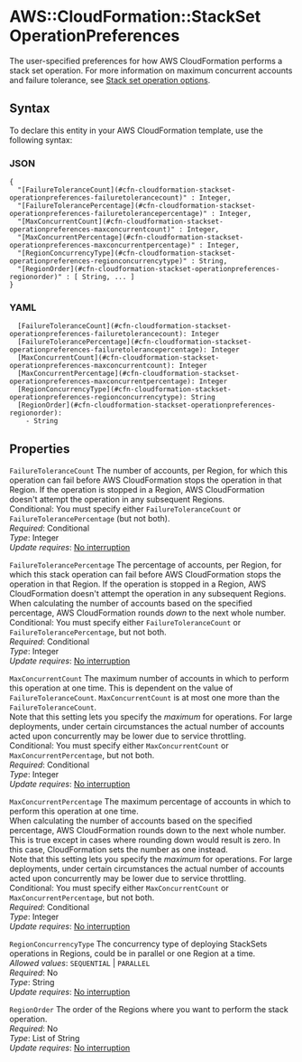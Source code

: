 # AWS::CloudFormation::StackSet OperationPreferences<a name="aws-properties-cloudformation-stackset-operationpreferences"></a>

The user\-specified preferences for how AWS CloudFormation performs a stack set operation\. For more information on maximum concurrent accounts and failure tolerance, see [Stack set operation options](https://docs.aws.amazon.com/AWSCloudFormation/latest/UserGuide/stacksets-concepts.html#stackset-ops-options)\.

## Syntax<a name="aws-properties-cloudformation-stackset-operationpreferences-syntax"></a>

To declare this entity in your AWS CloudFormation template, use the following syntax:

### JSON<a name="aws-properties-cloudformation-stackset-operationpreferences-syntax.json"></a>

```
{
  "[FailureToleranceCount](#cfn-cloudformation-stackset-operationpreferences-failuretolerancecount)" : Integer,
  "[FailureTolerancePercentage](#cfn-cloudformation-stackset-operationpreferences-failuretolerancepercentage)" : Integer,
  "[MaxConcurrentCount](#cfn-cloudformation-stackset-operationpreferences-maxconcurrentcount)" : Integer,
  "[MaxConcurrentPercentage](#cfn-cloudformation-stackset-operationpreferences-maxconcurrentpercentage)" : Integer,
  "[RegionConcurrencyType](#cfn-cloudformation-stackset-operationpreferences-regionconcurrencytype)" : String,
  "[RegionOrder](#cfn-cloudformation-stackset-operationpreferences-regionorder)" : [ String, ... ]
}
```

### YAML<a name="aws-properties-cloudformation-stackset-operationpreferences-syntax.yaml"></a>

```
  [FailureToleranceCount](#cfn-cloudformation-stackset-operationpreferences-failuretolerancecount): Integer
  [FailureTolerancePercentage](#cfn-cloudformation-stackset-operationpreferences-failuretolerancepercentage): Integer
  [MaxConcurrentCount](#cfn-cloudformation-stackset-operationpreferences-maxconcurrentcount): Integer
  [MaxConcurrentPercentage](#cfn-cloudformation-stackset-operationpreferences-maxconcurrentpercentage): Integer
  [RegionConcurrencyType](#cfn-cloudformation-stackset-operationpreferences-regionconcurrencytype): String
  [RegionOrder](#cfn-cloudformation-stackset-operationpreferences-regionorder): 
    - String
```

## Properties<a name="aws-properties-cloudformation-stackset-operationpreferences-properties"></a>

`FailureToleranceCount`  <a name="cfn-cloudformation-stackset-operationpreferences-failuretolerancecount"></a>
The number of accounts, per Region, for which this operation can fail before AWS CloudFormation stops the operation in that Region\. If the operation is stopped in a Region, AWS CloudFormation doesn't attempt the operation in any subsequent Regions\.  
Conditional: You must specify either `FailureToleranceCount` or `FailureTolerancePercentage` \(but not both\)\.  
*Required*: Conditional  
*Type*: Integer  
*Update requires*: [No interruption](https://docs.aws.amazon.com/AWSCloudFormation/latest/UserGuide/using-cfn-updating-stacks-update-behaviors.html#update-no-interrupt)

`FailureTolerancePercentage`  <a name="cfn-cloudformation-stackset-operationpreferences-failuretolerancepercentage"></a>
The percentage of accounts, per Region, for which this stack operation can fail before AWS CloudFormation stops the operation in that Region\. If the operation is stopped in a Region, AWS CloudFormation doesn't attempt the operation in any subsequent Regions\.  
When calculating the number of accounts based on the specified percentage, AWS CloudFormation rounds *down* to the next whole number\.  
Conditional: You must specify either `FailureToleranceCount` or `FailureTolerancePercentage`, but not both\.  
*Required*: Conditional  
*Type*: Integer  
*Update requires*: [No interruption](https://docs.aws.amazon.com/AWSCloudFormation/latest/UserGuide/using-cfn-updating-stacks-update-behaviors.html#update-no-interrupt)

`MaxConcurrentCount`  <a name="cfn-cloudformation-stackset-operationpreferences-maxconcurrentcount"></a>
The maximum number of accounts in which to perform this operation at one time\. This is dependent on the value of `FailureToleranceCount`\. `MaxConcurrentCount` is at most one more than the `FailureToleranceCount`\.  
Note that this setting lets you specify the *maximum* for operations\. For large deployments, under certain circumstances the actual number of accounts acted upon concurrently may be lower due to service throttling\.  
Conditional: You must specify either `MaxConcurrentCount` or `MaxConcurrentPercentage`, but not both\.  
*Required*: Conditional  
*Type*: Integer  
*Update requires*: [No interruption](https://docs.aws.amazon.com/AWSCloudFormation/latest/UserGuide/using-cfn-updating-stacks-update-behaviors.html#update-no-interrupt)

`MaxConcurrentPercentage`  <a name="cfn-cloudformation-stackset-operationpreferences-maxconcurrentpercentage"></a>
The maximum percentage of accounts in which to perform this operation at one time\.  
When calculating the number of accounts based on the specified percentage, AWS CloudFormation rounds down to the next whole number\. This is true except in cases where rounding down would result is zero\. In this case, CloudFormation sets the number as one instead\.  
Note that this setting lets you specify the *maximum* for operations\. For large deployments, under certain circumstances the actual number of accounts acted upon concurrently may be lower due to service throttling\.  
Conditional: You must specify either `MaxConcurrentCount` or `MaxConcurrentPercentage`, but not both\.  
*Required*: Conditional  
*Type*: Integer  
*Update requires*: [No interruption](https://docs.aws.amazon.com/AWSCloudFormation/latest/UserGuide/using-cfn-updating-stacks-update-behaviors.html#update-no-interrupt)

`RegionConcurrencyType`  <a name="cfn-cloudformation-stackset-operationpreferences-regionconcurrencytype"></a>
The concurrency type of deploying StackSets operations in Regions, could be in parallel or one Region at a time\.  
*Allowed values*: `SEQUENTIAL` \| `PARALLEL`  
*Required*: No  
*Type*: String  
*Update requires*: [No interruption](https://docs.aws.amazon.com/AWSCloudFormation/latest/UserGuide/using-cfn-updating-stacks-update-behaviors.html#update-no-interrupt)

`RegionOrder`  <a name="cfn-cloudformation-stackset-operationpreferences-regionorder"></a>
The order of the Regions where you want to perform the stack operation\.  
*Required*: No  
*Type*: List of String  
*Update requires*: [No interruption](https://docs.aws.amazon.com/AWSCloudFormation/latest/UserGuide/using-cfn-updating-stacks-update-behaviors.html#update-no-interrupt)